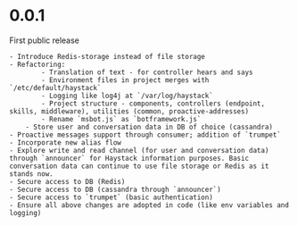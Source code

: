 # 0.0.1

First public release

    - Introduce Redis-storage instead of file storage
    - Refactoring:
    		- Translation of text - for controller hears and says
    		- Environment files in project merges with `/etc/default/haystack`
    		- Logging like log4j at `/var/log/haystack`
    		- Project structure - components, controllers (endpoint, skills, middleware), utilities (common, proactive-addresses)
    		- Rename `msbot.js` as `botframework.js`
		- Store user and conversation data in DB of choice (cassandra)
  	- Proactive messages support through consumer; addition of `trumpet`
  	- Incorporate new alias flow
  	- Explore write and read channel (for user and conversation data) through `announcer` for Haystack information purposes. Basic conversation data can continue to use file storage or Redis as it stands now.
  	- Secure access to DB (Redis)
  	- Secure access to DB (cassandra through `announcer`)
  	- Secure access to `trumpet` (basic authentication)
  	- Ensure all above changes are adopted in code (like env variables and logging)

